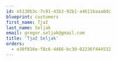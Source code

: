 ```yaml
---
id: e5130b3c-7c91-43b3-92b1-a4611baaa6dc
blueprint: customers
first_name: Tjaž
last_name: Seljak
email: gregor.seljak@gmail.com
title: 'Tjaž Seljak'
orders:
  - e30f816e-f8c6-4d66-bc30-02236f444532
---
```

